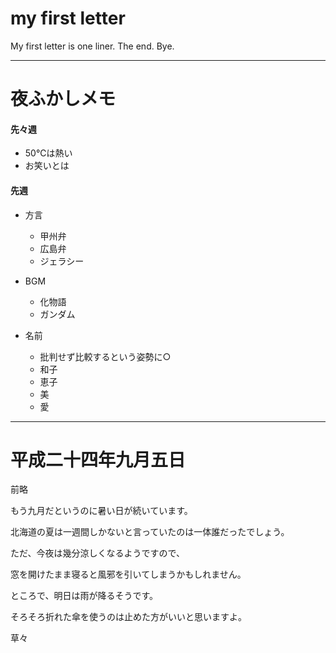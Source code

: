 # my first letter

My first letter is one liner. The end. Bye.

---

# 夜ふかしメモ

#### 先々週

* 50℃は熱い
* お笑いとは

#### 先週

* 方言
  * 甲州弁
  * 広島弁
  * ジェラシー

* BGM
  * 化物語
  * ガンダム

* 名前
  * 批判せず比較するという姿勢に○
  * 和子
  * 恵子
  * 美
  * 愛

---

# 平成二十四年九月五日

前略

もう九月だというのに暑い日が続いています。

北海道の夏は一週間しかないと言っていたのは一体誰だったでしょう。

ただ、今夜は幾分涼しくなるようですので、

窓を開けたまま寝ると風邪を引いてしまうかもしれません。

ところで、明日は雨が降るそうです。

そろそろ折れた傘を使うのは止めた方がいいと思いますよ。

草々
